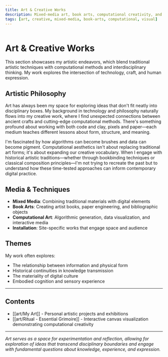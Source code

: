 ```yaml
---
title: Art & Creative Works
description: Mixed-media art, book arts, computational creativity, and explorations in visual expression.
tags: [art, creative, mixed-media, book-arts, computational, visual]
---
```


<!-- Graph links - invisible but parsed by Quartz -->
<div style="font-size: 0px; color: transparent; height: 0; overflow: hidden;">

[[index]]
[[tools/index]]
[[tools/AI Semantic Links]]
[[research/index]]
[[research/ScribeAI-Clinical-Documentation]]
[[research/Publications]]
[[research/PhD]]
[[projects/index]]
[[projects/Build Birmingham]]
[[garden/sanitization-system]]
[[garden/index]]
[[garden/ai-features-showcase]]
[[drafts/WatchGuard-Waiting-Room-Intelligence]]
[[drafts/MediSight-Clinical-Intelligence-Platform]]
[[docs/ai-features-documentation]]
[[demos/medical-citations-test]]
[[demos/ai-interactive-demos]]
[[blog/privacy-focused-analytics-implementation]]
[[blog/nvidia-computer-vision-projects]]
[[blog/clinical-note-templates-digital-implementation]]
[[blog/ai-features-showcase]]
[[art/index]]
[[art/Ritual - Essential Grimoire]]
[[art/My Art]]

</div>

# Art & Creative Works

This section showcases my artistic endeavors, which blend traditional artistic techniques with computational methods and interdisciplinary thinking. My work explores the intersection of technology, craft, and human expression.

## Artistic Philosophy

Art has always been my space for exploring ideas that don't fit neatly into disciplinary boxes. My background in technology and philosophy naturally flows into my creative work, where I find unexpected connections between ancient crafts and cutting-edge computational methods. There's something profound about working with both code and clay, pixels and paper—each medium teaches different lessons about form, structure, and meaning.

I'm fascinated by how algorithms can become brushes and data can become pigment. Computational aesthetics isn't about replacing traditional art forms; it's about expanding our creative vocabulary. When I engage with historical artistic traditions—whether through bookbinding techniques or classical composition principles—I'm not trying to recreate the past but to understand how these time-tested approaches can inform contemporary digital practice.

## Media & Techniques

- **Mixed Media**: Combining traditional materials with digital elements
- **Book Arts**: Creating artist books, paper engineering, and bibliographic objects
- **Computational Art**: Algorithmic generation, data visualization, and interactive media
- **Installation**: Site-specific works that engage space and audience

## Themes

My work often explores:
- The relationship between information and physical form
- Historical continuities in knowledge transmission
- The materiality of digital culture
- Embodied cognition and sensory experience

---

## Contents

- [[art/My Art]] - Personal artistic projects and exhibitions
- [[art/Ritual - Essential Grimoire]] - Interactive canvas visualization demonstrating computational creativity

---

*Art serves as a space for experimentation and reflection, allowing for exploration of ideas that transcend disciplinary boundaries and engage with fundamental questions about knowledge, experience, and expression.*